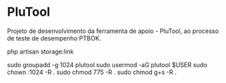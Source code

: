 # PluTool
Projeto de desenvolvimento da ferramenta de apoio - PluTool, ao processo de teste de desempenho PTBOK.

php artisan storage:link

sudo groupadd -g 1024 plutool
sudo usermod -aG plutool $USER
sudo chown :1024 -R .
sudo chmod 775 -R .
sudo chmod g+s -R .
